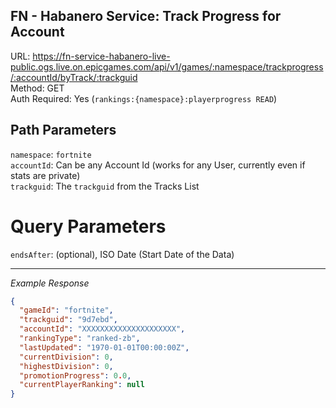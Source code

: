 ## FN - Habanero Service: Track Progress for Account

URL: https://fn-service-habanero-live-public.ogs.live.on.epicgames.com/api/v1/games/:namespace/trackprogress/:accountId/byTrack/:trackguid \
Method: GET \
Auth Required: Yes (`rankings:{namespace}:playerprogress READ`)

## Path Parameters

`namespace`: `fortnite` <br/>
`accountId`: Can be any Account Id (works for any User, currently even if stats are private) <br/>
`trackguid`: The `trackguid` from the Tracks List

# Query Parameters

`endsAfter`: (optional), ISO Date (Start Date of the Data)

---

_Example Response_

```json
{
  "gameId": "fortnite",
  "trackguid": "9d7ebd",
  "accountId": "XXXXXXXXXXXXXXXXXXXXX",
  "rankingType": "ranked-zb",
  "lastUpdated": "1970-01-01T00:00:00Z",
  "currentDivision": 0,
  "highestDivision": 0,
  "promotionProgress": 0.0,
  "currentPlayerRanking": null
}
```
